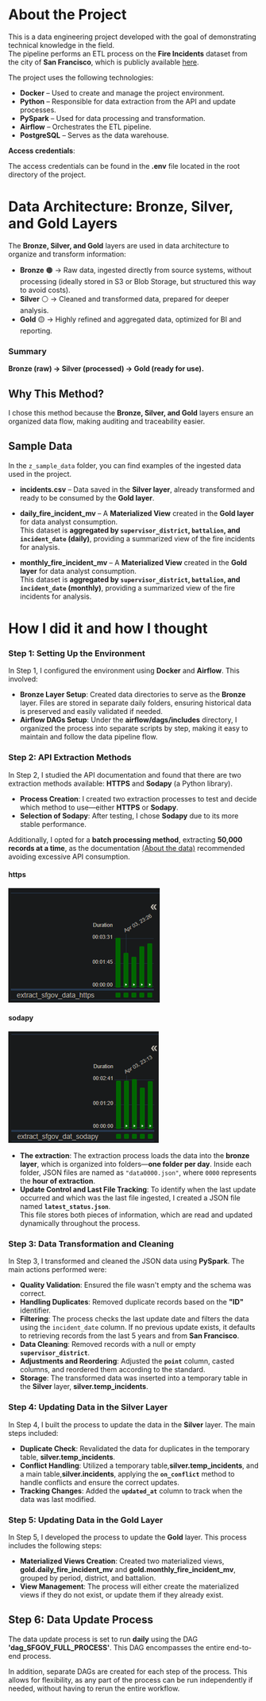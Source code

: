 # About the Project

This is a data engineering project developed with the goal of demonstrating technical knowledge in the field.  
The pipeline performs an ETL process on the **Fire Incidents** dataset from the city of **San Francisco**, which is publicly available [here](https://data.sfgov.org/Public-Safety/Fire-Incidents/wr8u-xric/about_data).

The project uses the following technologies:

- **Docker** – Used to create and manage the project environment.  
- **Python** – Responsible for data extraction from the API and update processes.  
- **PySpark** – Used for data processing and transformation.  
- **Airflow** – Orchestrates the ETL pipeline.  
- **PostgreSQL** – Serves as the data warehouse.

**Access credentials**:

The access credentials can be found in the **.env** file located in the root directory of the project.

# Data Architecture: Bronze, Silver, and Gold Layers

The **Bronze, Silver, and Gold** layers are used in data architecture to organize and transform information:

- **Bronze**  🟤 → Raw data, ingested directly from source systems, without processing (ideally stored in S3 or Blob Storage, but structured this way to avoid costs).
- **Silver** ⚪ → Cleaned and transformed data, prepared for deeper analysis.
- **Gold** 🟡 → Highly refined and aggregated data, optimized for BI and reporting.

### Summary
**Bronze (raw) → Silver (processed) → Gold (ready for use).**
## Why This Method?
I chose this method because the **Bronze, Silver, and Gold** layers ensure an organized data flow, making auditing and traceability easier.

## Sample Data

In the `z_sample_data` folder, you can find examples of the ingested data used in the project.

- **incidents.csv** – Data saved in the **Silver layer**, already transformed and ready to be consumed by the **Gold layer**.

- **daily_fire_incident_mv** – A **Materialized View** created in the **Gold layer** for data analyst consumption.  
  This dataset is **aggregated by `supervisor_district`, `battalion`, and `incident_date` (daily)**, providing a summarized view of the fire incidents for analysis.

- **monthly_fire_incident_mv** – A **Materialized View** created in the **Gold layer** for data analyst consumption.  
  This dataset is **aggregated by `supervisor_district`, `battalion`, and `incident_date` (monthly)**, providing a summarized view of the fire incidents for analysis.


# How I did it and how I thought
### Step 1: Setting Up the Environment

In Step 1, I configured the environment using **Docker** and **Airflow**. This involved:

- **Bronze Layer Setup**: Created data directories to serve as the **Bronze** layer. Files are stored in separate daily folders, ensuring historical data is preserved and easily validated if needed.
- **Airflow DAGs Setup**: Under the **airflow/dags/includes** directory, I organized the process into separate scripts by step, making it easy to maintain and follow the data pipeline flow.

### Step 2: API Extraction Methods

In Step 2, I studied the API documentation and found that there are two extraction methods available: **HTTPS** and **Sodapy** (a Python library).

- **Process Creation**: I created two extraction processes to test and decide which method to use—either **HTTPS** or **Sodapy**.
- **Selection of Sodapy**: After testing, I chose **Sodapy** due to its more stable performance.

Additionally, I opted for a **batch processing method**, extracting **50,000 records at a time**, as the documentation [(About the data)](https://data.sfgov.org/Public-Safety/Fire-Incidents/wr8u-xric/about_data) recommended avoiding excessive API consumption.

#### https
![extract_sfgov_data_https - Time](imgs/extract_sfgov_data_https%20-%20Time.png)

#### sodapy
![extract_sfgov_data_https - Time](imgs/extract_sfgov_data_sodapy%20-%20Time.png)

- **The extraction**: The extraction process loads the data into the **bronze layer**, which is organized into folders—**one folder per day**. Inside each folder, JSON files are named as `"data0000.json"`, where `0000` represents the **hour of extraction**.
- **Update Control and Last File Tracking**: To identify when the last update occurred and which was the last file ingested, I created a JSON file named **`latest_status.json`**.  
This file stores both pieces of information, which are read and updated dynamically throughout the process.

### Step 3: Data Transformation and Cleaning

In Step 3, I transformed and cleaned the JSON data using **PySpark**. The main actions performed were:

- **Quality Validation**: Ensured the file wasn't empty and the schema was correct.
- **Handling Duplicates**: Removed duplicate records based on the **"ID"** identifier.
- **Filtering**: The process checks the last update date and filters the data using the `incident_date` column. If no previous update exists, it defaults to retrieving records from the last 5 years and from **San Francisco**.
- **Data Cleaning**: Removed records with a null or empty **`supervisor_district`**.
- **Adjustments and Reordering**: Adjusted the **`point`** column, casted columns, and reordered them according to the standard.
- **Storage**: The transformed data was inserted into a temporary table in the **Silver** layer, **silver.temp_incidents**.

### Step 4: Updating Data in the Silver Layer

In Step 4, I built the process to update the data in the **Silver** layer. The main steps included:

- **Duplicate Check**: Revalidated the data for duplicates in the temporary table, **silver.temp_incidents**.
- **Conflict Handling**: Utilized a temporary table,**silver.temp_incidents**, and a main table,**silver.incidents**, applying the **`on_conflict`** method to handle conflicts and ensure the correct updates.
- **Tracking Changes**: Added the **`updated_at`** column to track when the data was last modified.

### Step 5: Updating Data in the Gold Layer

In Step 5, I developed the process to update the **Gold** layer. This process includes the following steps:

- **Materialized Views Creation**: Created two materialized views, **gold.daily_fire_incident_mv** and **gold.monthly_fire_incident_mv**, grouped by period, district, and battalion.
- **View Management**: The process will either create the materialized views if they do not exist, or update them if they already exist.

## Step 6: Data Update Process

The data update process is set to run **daily** using the DAG **'dag_SFGOV_FULL_PROCESS'**. This DAG encompasses the entire end-to-end process.

In addition, separate DAGs are created for each step of the process. This allows for flexibility, as any part of the process can be run independently if needed, without having to rerun the entire workflow.

